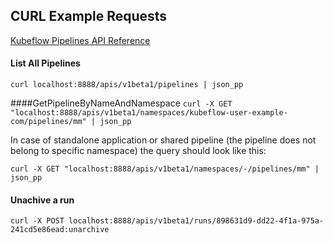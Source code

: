 ## CURL Example Requests
[Kubeflow Pipelines API Reference](https://www.kubeflow.org/docs/components/pipelines/reference/api/kubeflow-pipeline-api-spec/)


#### List All Pipelines

`curl localhost:8888/apis/v1beta1/pipelines | json_pp`

####GetPipelineByNameAndNamespace
`curl -X GET "localhost:8888/apis/v1beta1/namespaces/kubeflow-user-example-com/pipelines/mm" | json_pp`

In case of standalone application or shared pipeline (the pipeline does not belong to specific namespace) the query should look like this:

`curl -X GET "localhost:8888/apis/v1beta1/namespaces/-/pipelines/mm" | json_pp`

#### Unachive a run
`curl -X POST localhost:8888/apis/v1beta1/runs/898631d9-dd22-4f1a-975a-241cd5e86ead:unarchive`
